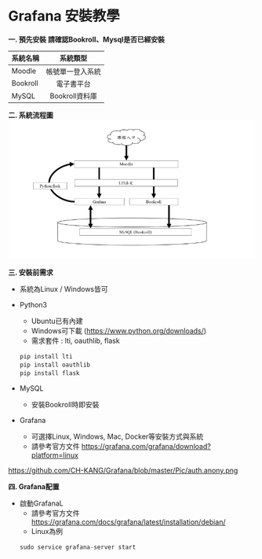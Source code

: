 # Grafana 安裝教學
**一. 預先安裝
請確認Bookroll、Mysql是否已經安裝**

系統名稱       | 系統類型           | 
--------------|:-----------------:|
Moodle        | 帳號單一登入系統   |  
Bookroll      | 電子書平台        |  
MySQL         | Bookroll資料庫    | 


**二. 系統流程圖**
![image](https://github.com/CH-KANG/Grafana/blob/master/Pic/flow_chart.png)


**三. 安裝前需求**
* 系統為Linux / Windows皆可

* Python3
  * Ubuntu已有內建
  * Windows可下載 (https://www.python.org/downloads/)
  * 需求套件 : lti, oauthlib, flask
   ```python
   pip install lti
   pip install oauthlib
   pip install flask
   ```
* MySQL   
  * 安裝Bookroll時即安裝
  
* Grafana
  * 可選擇Linux, Windows, Mac, Docker等安裝方式與系統
  * 請參考官方文件
    https://grafana.com/grafana/download?platform=linux

https://github.com/CH-KANG/Grafana/blob/master/Pic/auth.anony.png

**四. Grafana配置**
* 啟動GrafanaL 
  * 請參考官方文件
    https://grafana.com/docs/grafana/latest/installation/debian/
  * Linux為例
   ```python
   sudo service grafana-server start
   ```
